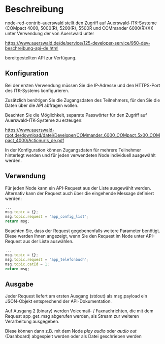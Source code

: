 # Beschreibung

node-red-contrib-auerswald stellt den Zugriff auf Auerswald-ITK-Systeme (COMpact 4000, 5000(R), 5200(R), 5500R und COMmander 6000(R)(X)) unter Verwendung der von Auerswald unter

https://www.auerswald.de/de/service/125-developer-service/950-dev-beschreibung-api-de.html

bereitgestellten API zur Verfügung.

## Konfiguration

Bei der ersten Verwendung müssen Sie die IP-Adresse und den HTTPS-Port des ITK-Systems konfigurieren.

Zusätzlich benötigen Sie die Zugangsdaten des Teilnehmers, für den Sie die Daten über die API abfragen wollen.

Beachten Sie die Möglichkeit, separate Passwörter für den Zugriff auf Auerswald-ITK-Systeme zu erzeugen:

https://www.auerswald-root.de/download/datei/Developer/COMmander_6000_COMpact_5x00_COMpact_4000/Actionurls_de.pdf

In der Konfiguration können Zugangsdaten für mehrere Teilnehmer hinterlegt werden und für jeden verwendeten Node individuell ausgewählt werden.

## Verwendung

Für jeden Node kann ein API-Request aus der Liste ausgewählt werden. Alternativ kann der Request auch über die eingehende Message definiert werden:

```js
...
msg.topic = {};
msg.topic.request = 'app_config_list';
return msg;
```

Beachten Sie, dass der Request gegebenenfalls weitere Parameter benötigt. Diese werden Ihnen angezeigt, wenn Sie den Request im Node unter API-Request aus der Liste auswählen.

```js
...
msg.topic = {};
msg.topic.request = 'app_telefonbuch';
msg.topic.catId = 1;
return msg;
```


## Ausgabe

Jeder Request liefert am ersten Ausgang (stdout) als msg.payload ein JSON-Objekt entsprechend der API-Dokumentation.

Auf Ausgang 2 (binary) werden Voicemail- / Faxnachrichten, die mit dem Request app_get_msg abgerufen werden, als Stream zur weiteren Verarbeitung ausgegeben.

Diese können dann z.B. mit dem Node _play audio_ oder _audio out_ (Dashboard) abgespielt werden oder als Datei geschrieben werden


